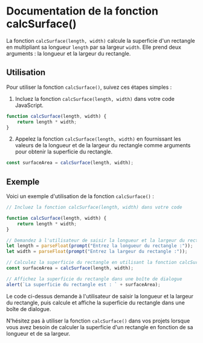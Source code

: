 # Documentation de la fonction calcSurface()

La fonction `calcSurface(length, width)` calcule la superficie d'un rectangle en multipliant sa longueur `length` par sa largeur `width`. Elle prend deux arguments : la longueur et la largeur du rectangle.

## Utilisation

Pour utiliser la fonction `calcSurface()`, suivez ces étapes simples :

1. Incluez la fonction `calcSurface(length, width)` dans votre code JavaScript.

```javascript
function calcSurface(length, width) {
    return length * width;
}
```

2. Appelez la fonction `calcSurface(length, width)` en fournissant les valeurs de la longueur et de la largeur du rectangle comme arguments pour obtenir la superficie du rectangle.

```javascript
const surfaceArea = calcSurface(length, width);
```

## Exemple

Voici un exemple d'utilisation de la fonction `calcSurface()` :

```javascript
// Incluez la fonction calcSurface(length, width) dans votre code

function calcSurface(length, width) {
    return length * width;
}

// Demandez à l'utilisateur de saisir la longueur et la largeur du rectangle
let length = parseFloat(prompt("Entrez la longueur du rectangle :"));
let width = parseFloat(prompt("Entrez la largeur du rectangle :"));

// Calculez la superficie du rectangle en utilisant la fonction calcSurface()
const surfaceArea = calcSurface(length, width);

// Affichez la superficie du rectangle dans une boîte de dialogue
alert(`La superficie du rectangle est : ` + surfaceArea);
```

Le code ci-dessus demande à l'utilisateur de saisir la longueur et la largeur du rectangle, puis calcule et affiche la superficie du rectangle dans une boîte de dialogue.

N'hésitez pas à utiliser la fonction `calcSurface()` dans vos projets lorsque vous avez besoin de calculer la superficie d'un rectangle en fonction de sa longueur et de sa largeur.
